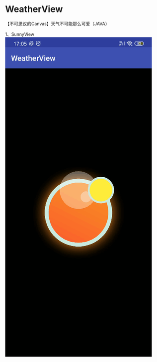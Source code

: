 # WeatherView
【不可思议的Canvas】天气不可能那么可爱（JAVA）

1、SunnyView
 ![img](https://github.com/WuMingke/WeatherView/blob/master/SunnyView.gif)  
